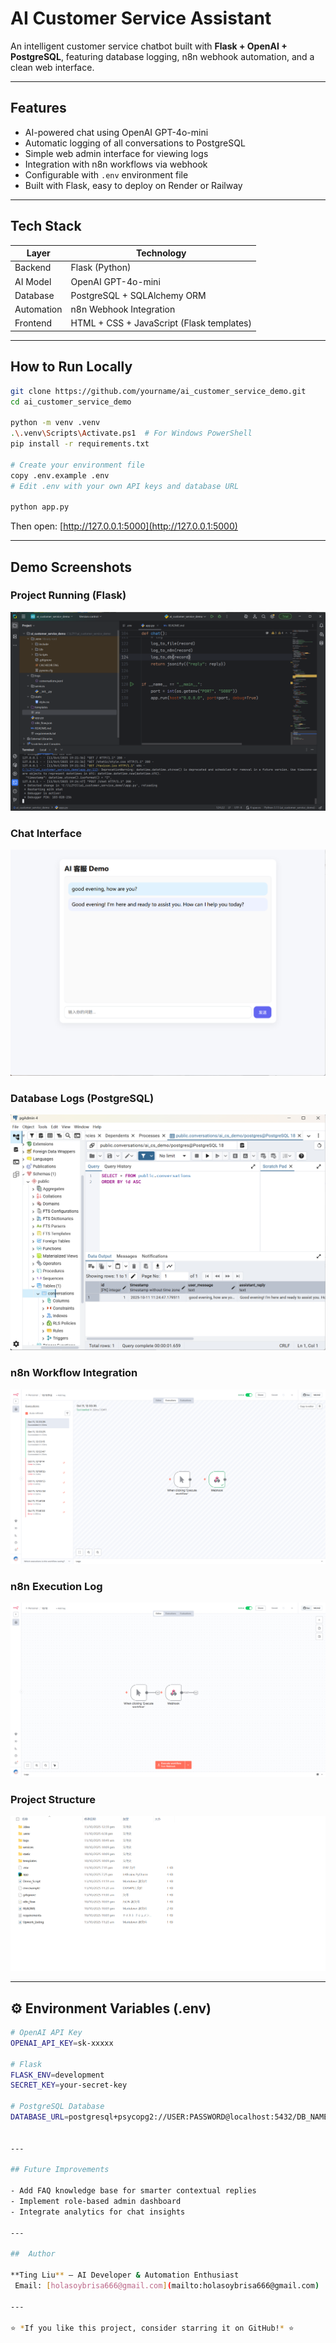 
#  AI Customer Service Assistant

An intelligent customer service chatbot built with **Flask + OpenAI + PostgreSQL**, featuring database logging, n8n webhook automation, and a clean web interface.

---

## Features

- AI-powered chat using OpenAI GPT-4o-mini
- Automatic logging of all conversations to PostgreSQL
- Simple web admin interface for viewing logs
- Integration with n8n workflows via webhook
- Configurable with `.env` environment file
- Built with Flask, easy to deploy on Render or Railway

---

## Tech Stack

| Layer | Technology |
|--------|-------------|
| Backend | Flask (Python) |
| AI Model | OpenAI GPT-4o-mini |
| Database | PostgreSQL + SQLAlchemy ORM |
| Automation | n8n Webhook Integration |
| Frontend | HTML + CSS + JavaScript (Flask templates) |

---

## How to Run Locally

```bash
git clone https://github.com/yourname/ai_customer_service_demo.git
cd ai_customer_service_demo

python -m venv .venv
.\.venv\Scripts\Activate.ps1  # For Windows PowerShell
pip install -r requirements.txt

# Create your environment file
copy .env.example .env
# Edit .env with your own API keys and database URL

python app.py
```

Then open: [http://127.0.0.1:5000](http://127.0.0.1:5000)

---

## Demo Screenshots

### Project Running (Flask)
![Run Server](static/run_server.png)

### Chat Interface
![Chat Demo](static/chat_demo.png)

### Database Logs (PostgreSQL)
![Database Logs](static/db_logs.png)

### n8n Workflow Integration
![n8n Workflow](static/n8n_workflow.png)

### n8n Execution Log
![n8n Execution](static/n8n_execution.png)

### Project Structure
![Project Structure](static/project_structure.png)

---

## ⚙️ Environment Variables (.env)

```bash
# OpenAI API Key
OPENAI_API_KEY=sk-xxxxx

# Flask
FLASK_ENV=development
SECRET_KEY=your-secret-key

# PostgreSQL Database
DATABASE_URL=postgresql+psycopg2://USER:PASSWORD@localhost:5432/DB_NAME


---

## Future Improvements

- Add FAQ knowledge base for smarter contextual replies  
- Implement role-based admin dashboard  
- Integrate analytics for chat insights  

---

##  Author

**Ting Liu** — AI Developer & Automation Enthusiast  
 Email: [holasoybrisa666@gmail.com](mailto:holasoybrisa666@gmail.com)  

---

⭐ *If you like this project, consider starring it on GitHub!* ⭐

